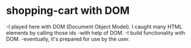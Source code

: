 # shopping-cart with DOM

-I played here with DOM (Document Object Model). I caught many HTML elements by calling those ids -with help of DOM.
-I build functionality with DOM.
-eventually, it's prepared for use by the user.